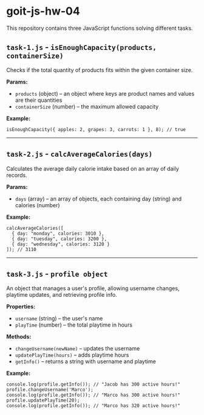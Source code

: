 
# goit-js-hw-04  

This repository contains three JavaScript functions solving different tasks.  

## `task-1.js` - `isEnoughCapacity(products, containerSize)`  

Checks if the total quantity of products fits within the given container size.  

**Params:**  
- `products` (object) – an object where keys are product names and values are their quantities  
- `containerSize` (number) – the maximum allowed capacity  

**Example:**  
```
isEnoughCapacity({ apples: 2, grapes: 3, carrots: 1 }, 8); // true
```
---

## `task-2.js` - `calcAverageCalories(days)`


Calculates the average daily calorie intake based on an array of daily records.

**Params:**  
- `days` (array) – an array of objects, each containing day (string) and calories (number)

**Example:**  
```
calcAverageCalories([
  { day: "monday", calories: 3010 },
  { day: "tuesday", calories: 3200 },
  { day: "wednesday", calories: 3120 }
]); // 3110
```
---

## `task-3.js` - `profile object`
An object that manages a user's profile, allowing username changes, playtime updates, and retrieving profile info.

**Properties:**
- `username` (string) – the user's name
- `playTime` (number) – the total playtime in hours

**Methods:**
- `changeUsername(newName)` – updates the username
- `updatePlayTime(hours)` – adds playtime hours
- `getInfo()` – returns a string with username and playtime

**Example:**
```
console.log(profile.getInfo()); // "Jacob has 300 active hours!"
profile.changeUsername('Marco');
console.log(profile.getInfo()); // "Marco has 300 active hours!"
profile.updatePlayTime(20);
console.log(profile.getInfo()); // "Marco has 320 active hours!"
```